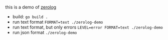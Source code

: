 this is a demo of [zerolog](https://github.com/rs/zerolog)

- build: `go build .`
- run text format `FORMAT=text ./zerolog-demo`
- run text format, but only errors `LEVEL=error FORMAT=text ./zerolog-demo`
- run json format `./zerolog-demo`